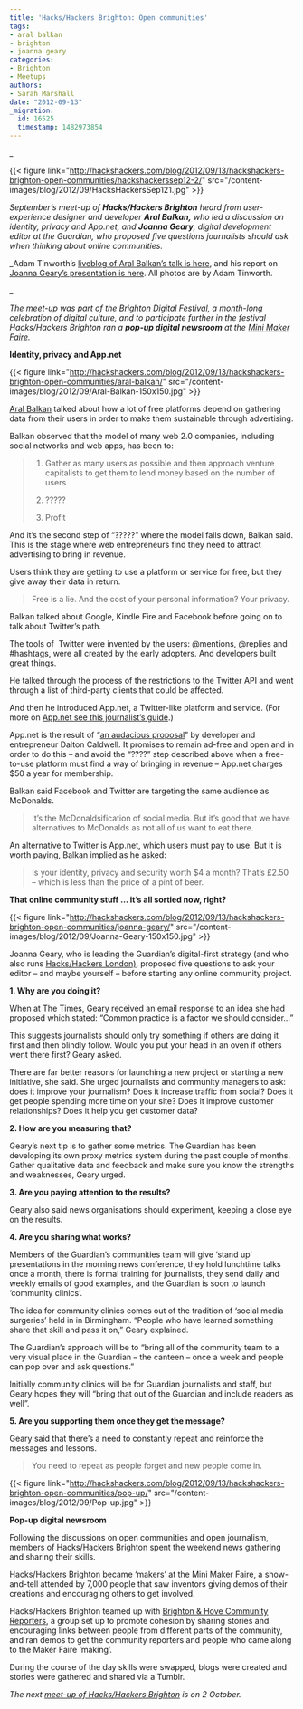 ```yaml
---
title: 'Hacks/Hackers Brighton: Open communities'
tags:
- aral balkan
- brighton
- joanna geary
categories:
- Brighton
- Meetups
authors:
- Sarah Marshall
date: "2012-09-13"
_migration:
  id: 16525
  timestamp: 1482973854
---
```


_

{{< figure link="http://hackshackers.com/blog/2012/09/13/hackshackers-brighton-open-communities/hackshackerssep12-2/" src="/content-images/blog/2012/09/HacksHackersSep121.jpg" >}}</p> 

</em>

_September&#8217;s meet-up of **Hacks/Hackers Brighton** heard from user-experience designer and developer **Aral Balkan,** who led a discussion on identity, privacy and App.net, and **Joanna Geary**, digital development editor at the Guardian, who proposed five questions journalists should ask when thinking about online communities._

_Adam Tinworth&#8217;s [liveblog of Aral Balkan&#8217;s talk is here][1], and his report on [Joanna Geary&#8217;s presentation is here][2]. All photos are by Adam Tinworth.

_ 

_The meet-up was part of the [Brighton Digital Festival][3], a month-long celebration of digital culture, and to participate further in the festival Hacks/Hackers Brighton ran a **pop-up digital newsroom** at the [Mini Maker Faire][4]._

**Identity, privacy and App.net**

{{< figure link="http://hackshackers.com/blog/2012/09/13/hackshackers-brighton-open-communities/aral-balkan/" src="/content-images/blog/2012/09/Aral-Balkan-150x150.jpg" >}}

[Aral Balkan][5] talked about how a lot of free platforms depend on gathering data from their users in order to make them sustainable through advertising.

Balkan observed that the model of many web 2.0 companies, including social networks and web apps, has been to:

> 1. Gather as many users as possible and then approach venture capitalists to get them to lend money based on the number of users
> 
> 2. ?????
> 
> 3. Profit

And it&#8217;s the second step of &#8220;?????&#8221; where the model falls down, Balkan said. This is the stage where web entrepreneurs find they need to attract advertising to bring in revenue.

Users think they are getting to use a platform or service for free, but they give away their data in return.

> Free is a lie. And the cost of your personal information? Your privacy.

Balkan talked about Google, Kindle Fire and Facebook before going on to talk about Twitter&#8217;s path.

The tools of  Twitter were invented by the users: @mentions, @replies and #hashtags, were all created by the early adopters. And developers built great things.

He talked through the process of the restrictions to the Twitter API and went through a list of third-party clients that could be affected.

And then he introduced App.net, a Twitter-like platform and service. (For more on [App.net see this journalist&#8217;s guide][6].)

App.net is the result of &#8220;[an audacious proposal][7]&#8221; by developer and entrepreneur Dalton Caldwell. It promises to remain ad-free and open and in order to do this – and avoid the &#8220;????&#8221; step described above when a free-to-use platform must find a way of bringing in revenue – App.net charges $50 a year for membership.

Balkan said Facebook and Twitter are targeting the same audience as McDonalds.

> It&#8217;s the McDonaldsification of social media. But it&#8217;s good that we have alternatives to McDonalds as not all of us want to eat there.

An alternative to Twitter is App.net, which users must pay to use. But it is worth paying, Balkan implied as he asked:

> Is your identity, privacy and security worth $4 a month? That&#8217;s £2.50 – which is less than the price of a pint of beer.

**That online community stuff … it&#8217;s all sortied now, right?**

{{< figure link="http://hackshackers.com/blog/2012/09/13/hackshackers-brighton-open-communities/joanna-geary/" src="/content-images/blog/2012/09/Joanna-Geary-150x150.jpg" >}}

Joanna Geary, who is leading the Guardian&#8217;s digital-first strategy (and who also runs [Hacks/Hackers London)][8], proposed five questions to ask your editor – and maybe yourself – before starting any online community project.

**1. Why are you doing it?**

When at The Times, Geary received an email response to an idea she had proposed which stated: &#8220;Common practice is a factor we should consider…&#8221;

This suggests journalists should only try something if others are doing it first and then blindly follow. Would you put your head in an oven if others went there first? Geary asked.

There are far better reasons for launching a new project or starting a new initiative, she said. She urged journalists and community managers to ask: does it improve your journalism? Does it increase traffic from social? Does it get people spending more time on your site? Does it improve customer relationships? Does it help you get customer data?

**2. How are you measuring that?**

Geary&#8217;s next tip is to gather some metrics. The Guardian has been developing its own proxy metrics system during the past couple of months. Gather qualitative data and feedback and make sure you know the strengths and weaknesses, Geary urged.

**3. Are you paying attention to the results?**

Geary also said news organisations should experiment, keeping a close eye on the results.

**4. Are you sharing what works?**

Members of the Guardian&#8217;s communities team will give &#8216;stand up&#8217; presentations in the morning news conference, they hold lunchtime talks once a month, there is formal training for journalists, they send daily and weekly emails of good examples, and the Guardian is soon to launch &#8216;community clinics&#8217;.

The idea for community clinics comes out of the tradition of &#8216;social media surgeries&#8217; held in in Birmingham. &#8220;People who have learned something share that skill and pass it on,&#8221; Geary explained.

The Guardian&#8217;s approach will be to &#8220;bring all of the community team to a very visual place in the Guardian – the canteen – once a week and people can pop over and ask questions.&#8221;

Initially community clinics will be for Guardian journalists and staff, but Geary hopes they will &#8220;bring that out of the Guardian and include readers as well&#8221;.

**5. Are you supporting them once they get the message?**

Geary said that there&#8217;s a need to constantly repeat and reinforce the messages and lessons.

> You need to repeat as people forget and new people come in.

{{< figure link="http://hackshackers.com/blog/2012/09/13/hackshackers-brighton-open-communities/pop-up/" src="/content-images/blog/2012/09/Pop-up.jpg" >}}

**Pop-up digital newsroom**

Following the discussions on open communities and open journalism, members of Hacks/Hackers Brighton spent the weekend news gathering and sharing their skills.

Hacks/Hackers Brighton became &#8216;makers&#8217; at the Mini Maker Faire, a show-and-tell attended by 7,000 people that saw inventors giving demos of their creations and encouraging others to get involved.

Hacks/Hackers Brighton teamed up with [Brighton & Hove Community Reporters][9], a group set up to promote cohesion by sharing stories and encouraging links between people from different parts of the community, and ran demos to get the community reporters and people who came along to the Maker Faire &#8216;making&#8217;.

During the course of the day skills were swapped, blogs were created and stories were gathered and shared via a Tumblr.

_The next [meet-up of Hacks/Hackers Brighton][10] is on 2 October._

 [1]: http://www.onemanandhisblog.com/archives/2012/09/aral_on_identity_and_privacy_-_hackshack.html "One Man and His Blog"
 [2]: http://www.onemanandhisblog.com/archives/2012/09/joanna_geary_so_that_online_community_st.html
 [3]: http://2012.brightondigitalfestival.co.uk/
 [4]: http://www.makerfairebrighton.com/
 [5]: http://aralbalkan.com/
 [6]: http://www.journalism.co.uk/news/a-journalist-s-guide-to-app-net/s2/a550294/ "Journalism.co.uk"
 [7]: http://daltoncaldwell.com/an-audacious-proposal "Dalton Caldwell's blog"
 [8]: http://meetuplondon.hackshackers.com/
 [9]: http://bhcr.scip.org.uk/
 [10]: http://www.meetup.com/Hacks-Hackers-Brighton/